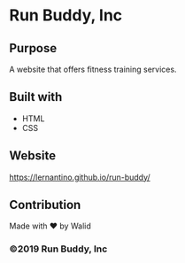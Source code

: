 # Run Buddy, Inc

## Purpose
A website that offers fitness training services.

## Built with 
* HTML
* CSS

## Website
https://lernantino.github.io/run-buddy/

## Contribution
Made with ❤️ by Walid 

### ©️2019 Run Buddy, Inc
